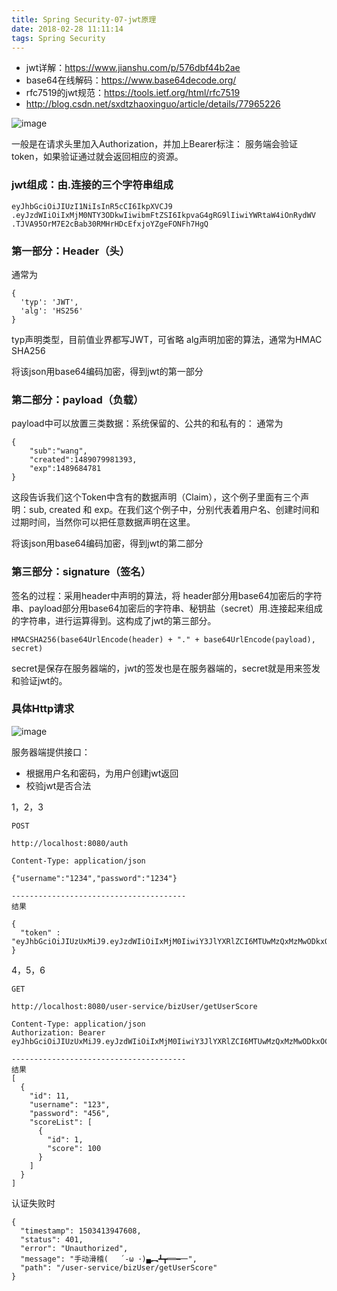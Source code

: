 ```yaml
---
title: Spring Security-07-jwt原理
date: 2018-02-28 11:11:14
tags: Spring Security
---
```


* jwt详解：https://www.jianshu.com/p/576dbf44b2ae
* base64在线解码：https://www.base64decode.org/ 
* rfc7519的jwt规范：https://tools.ietf.org/html/rfc7519
* http://blog.csdn.net/sxdtzhaoxinguo/article/details/77965226

![image](https://note.youdao.com/yws/api/personal/file/F4B2C8FD47374D76B58A69F6A27373A7?method=download&shareKey=bb536cf845bc080a447a27dc0332fbfe)

一般是在请求头里加入Authorization，并加上Bearer标注：
服务端会验证token，如果验证通过就会返回相应的资源。

### jwt组成：由.连接的三个字符串组成
```
eyJhbGciOiJIUzI1NiIsInR5cCI6IkpXVCJ9
.eyJzdWIiOiIxMjM0NTY3ODkwIiwibmFtZSI6IkpvaG4gRG9lIiwiYWRtaW4iOnRydWV
.TJVA95OrM7E2cBab30RMHrHDcEfxjoYZgeFONFh7HgQ
```
### 第一部分：Header（头）
通常为
```
{
  'typ': 'JWT',
  'alg': 'HS256'
}
```
typ声明类型，目前值业界都写JWT，可省略
alg声明加密的算法，通常为HMAC SHA256

将该json用base64编码加密，得到jwt的第一部分

### 第二部分：payload（负载）
payload中可以放置三类数据：系统保留的、公共的和私有的：
通常为
```
{
    "sub":"wang",
    "created":1489079981393,
    "exp":1489684781
}
```

这段告诉我们这个Token中含有的数据声明（Claim），这个例子里面有三个声明：sub, created 和 exp。在我们这个例子中，分别代表着用户名、创建时间和过期时间，当然你可以把任意数据声明在这里。

将该json用base64编码加密，得到jwt的第二部分

### 第三部分：signature（签名）
签名的过程：采用header中声明的算法，将 header部分用base64加密后的字符串、payload部分用base64加密后的字符串、秘钥盐（secret）用.连接起来组成的字符串，进行运算得到。这构成了jwt的第三部分。
```
HMACSHA256(base64UrlEncode(header) + "." + base64UrlEncode(payload), secret)
```
secret是保存在服务器端的，jwt的签发也是在服务器端的，secret就是用来签发和验证jwt的。

### 具体Http请求
![image](https://note.youdao.com/yws/api/personal/file/D08E456040724A6E91C3A7151AEF7C64?method=download&shareKey=99d17c82adb574c226713cdbaf185dfc)

服务器端提供接口：
- 根据用户名和密码，为用户创建jwt返回
- 校验jwt是否合法

1，2，3

```
POST 

http://localhost:8080/auth

Content-Type: application/json

{"username":"1234","password":"1234"}

---------------------------------------
结果

{
  "token" : "eyJhbGciOiJIUzUxMiJ9.eyJzdWIiOiIxMjM0IiwiY3JlYXRlZCI6MTUwMzQxMzMwODkxOCwiZXhwIjoxNTA0MDE4MTA4fQ.jQc5MRdgKfi5ds1N0ZSsxkunQQVkFuGJ7Giv1_JrjTiKsu3h7UwE8vjU5wVPaipM_zkbHaMpRqXvF__ci5p7aw"
}
```
4，5，6

```
GET

http://localhost:8080/user-service/bizUser/getUserScore

Content-Type: application/json
Authorization: Bearer eyJhbGciOiJIUzUxMiJ9.eyJzdWIiOiIxMjM0IiwiY3JlYXRlZCI6MTUwMzQxMzMwODkxOCwiZXhwIjoxNTA0MDE4MTA4fQ.jQc5MRdgKfi5ds1N0ZSsxkunQQVkFuGJ7Giv1_JrjTiKsu3h7UwE8vjU5wVPaipM_zkbHaMpRqXvF__ci5p7aw

---------------------------------------
结果
[
  {
    "id": 11,
    "username": "123",
    "password": "456",
    "scoreList": [
      {
        "id": 1,
        "score": 100
      }
    ]
  }
]
```
认证失败时

```
{
  "timestamp": 1503413947608,
  "status": 401,
  "error": "Unauthorized",
  "message": "手动滑稽(　 ´-ω ･)▄︻┻┳══━一",
  "path": "/user-service/bizUser/getUserScore"
}
```
